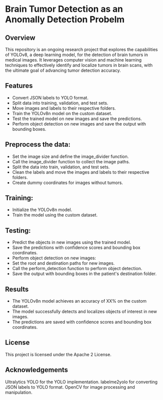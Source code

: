 # Brain Tumor Detection as an Anomally Detection Probelm

## Overview
This repository is an ongoing research project that explores the capabilities of YOLOv8, a deep learning model, for the detection of brain tumors in medical images. It leverages computer vision and machine learning techniques to effectively identify and localize tumors in brain scans, with the ultimate goal of advancing tumor detection accuracy.

## Features
- Convert JSON labels to YOLO format.
- Split data into training, validation, and test sets.
- Move images and labels to their respective folders.
- Train the YOLOv8n model on the custom dataset.
- Test the trained model on new images and save the predictions.
- Perform object detection on new images and save the output with bounding boxes.

## Preprocess the data:
- Set the image size and define the image_divider function.
- Call the image_divider function to collect the image paths.
- Split the data into train, validation, and test sets.
- Clean the labels and move the images and labels to their respective folders.
- Create dummy coordinates for images without tumors.
## Training:
- Initialize the YOLOv8n model.
- Train the model using the custom dataset.
## Testing:
- Predict the objects in new images using the trained model.
- Save the predictions with confidence scores and bounding box coordinates.
- Perform object detection on new images:
- Set the root and destination paths for new images.
- Call the perform_detection function to perform object detection.
- Save the output with bounding boxes in the patient's destination folder.
## Results
- The YOLOv8n model achieves an accuracy of XX% on the custom dataset.
- The model successfully detects and localizes objects of interest in new images.
- The predictions are saved with confidence scores and bounding box coordinates.


## License
This project is licensed under the Apache 2 License.

## Acknowledgements
Ultralytics YOLO for the YOLO implementation.
labelme2yolo for converting JSON labels to YOLO format.
OpenCV for image processing and manipulation.
